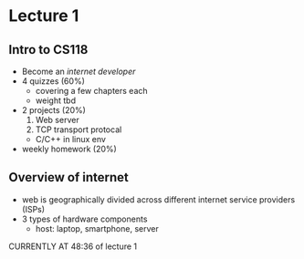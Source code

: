 # Lecture 1

## Intro to CS118 
- Become an *internet developer*
- 4 quizzes (60%)
    - covering a few chapters each
    - weight tbd
- 2 projects (20%)
    1. Web server
    2. TCP transport protocal
    - C/C++ in linux env
- weekly homework (20%)

## Overview of internet
- web is geographically divided across different internet service providers (ISPs)
- 3 types of hardware components
    - host: laptop, smartphone, server 
    
CURRENTLY AT 48:36 of lecture 1